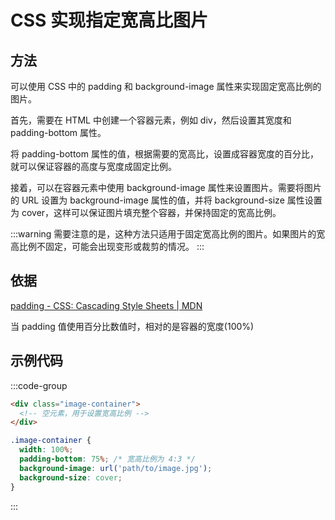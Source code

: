 # CSS 实现指定宽高比图片

## 方法

可以使用 CSS 中的 padding 和 background-image 属性来实现固定宽高比例的图片。

首先，需要在 HTML 中创建一个容器元素，例如 div，然后设置其宽度和 padding-bottom 属性。

将 padding-bottom 属性的值，根据需要的宽高比，设置成容器宽度的百分比，就可以保证容器的高度与宽度成固定比例。

接着，可以在容器元素中使用 background-image 属性来设置图片。需要将图片的 URL 设置为 background-image 属性的值，并将 background-size 属性设置为 cover，这样可以保证图片填充整个容器，并保持固定的宽高比例。

:::warning
需要注意的是，这种方法只适用于固定宽高比例的图片。如果图片的宽高比例不固定，可能会出现变形或裁剪的情况。
:::

## 依据

[padding - CSS: Cascading Style Sheets | MDN](https://developer.mozilla.org/en-US/docs/Web/CSS/padding#syntax)

当 padding 值使用百分比数值时，相对的是容器的宽度(100%)

## 示例代码

:::code-group
```html [index.html]
<div class="image-container">
  <!-- 空元素，用于设置宽高比例 -->
</div>
```

```css [index.css]
.image-container {
  width: 100%;
  padding-bottom: 75%; /* 宽高比例为 4:3 */
  background-image: url('path/to/image.jpg');
  background-size: cover;
}
```
:::